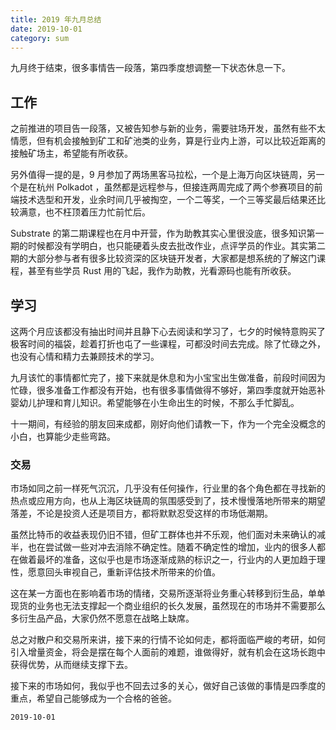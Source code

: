 ```yaml
---
title: 2019 年九月总结
date: 2019-10-01
category: sum
---
```


九月终于结束，很多事情告一段落，第四季度想调整一下状态休息一下。

## 工作
之前推进的项目告一段落，又被告知参与新的业务，需要驻场开发，虽然有些不太情愿，但有机会接触到矿工和矿池类的业务，算是行业内上游，可以比较近距离的接触矿场主，希望能有所收获。

另外值得一提的是，9 月参加了两场黑客马拉松，一个是上海万向区块链周，另一个是在杭州 Polkadot ，虽然都是远程参与，但接连两周完成了两个参赛项目的前端技术选型和开发，业余时间几乎被掏空，一个二等奖，一个三等奖最后结果还比较满意，也不枉顶着压力忙前忙后。

Substrate 的第二期课程也在月中开营，作为助教其实心里很没底，很多知识第一期的时候都没有学明白，也只能硬着头皮去批改作业，点评学员的作业。其实第二期的大部分参与者有很多比较资深的区块链开发者，大家都是想系统的了解这门课程，甚至有些学员 Rust 用的飞起，我作为助教，光看源码也能有所收获。


## 学习
这两个月应该都没有抽出时间并且静下心去阅读和学习了，七夕的时候特意购买了极客时间的福袋，趁着打折也屯了一些课程，可都没时间去完成。除了忙碌之外，也没有心情和精力去兼顾技术的学习。

九月该忙的事情都忙完了，接下来就是休息和为小宝宝出生做准备，前段时间因为忙碌，很多准备工作都没有开始，也有很多事情做得不够好，第四季度就开始恶补婴幼儿护理和育儿知识。希望能够在小生命出生的时候，不那么手忙脚乱。

十一期间，有经验的朋友回来成都，刚好向他们请教一下，作为一个完全没概念的小白，也算能少走些弯路。

### 交易

市场如同之前一样死气沉沉，几乎没有任何操作，行业里的各个角色都在寻找新的热点或应用方向，也从上海区块链周的氛围感受到了，技术慢慢落地所带来的期望落差，不论是投资人还是项目方，都将默默忍受这样的市场低潮期。

虽然比特币的收益表现仍旧不错，但矿工群体也并不乐观，他们面对未来确认的减半，也在尝试做一些对冲去消除不确定性。随着不确定性的增加，业内的很多人都在做着最坏的准备，这似乎也是市场逐渐成熟的标识之一，行业内的人更加趋于理性，愿意回头审视自己，重新评估技术所带来的价值。

这在某一方面也在影响着市场的情绪，交易所逐渐将业务重心转移到衍生品，单单现货的业务也无法支撑起一个商业组织的长久发展，虽然现在的市场并不需要那么多衍生品产品，大家仍然不愿意在战略上缺席。

总之对散户和交易所来讲，接下来的行情不论如何走，都将面临严峻的考研，如何引入增量资金，将会是摆在每个人面前的难题，谁做得好，就有机会在这场长跑中获得优势，从而继续支撑下去。



接下来的市场如何，我似乎也不回去过多的关心，做好自己该做的事情是四季度的重点，希望自己能够成为一个合格的爸爸。

`2019-10-01`